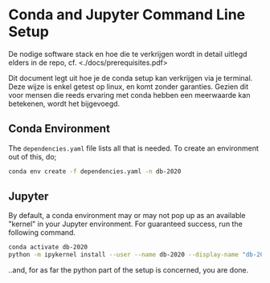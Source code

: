# Conda and Jupyter Command Line Setup

De nodige software stack en hoe die te verkrijgen wordt in detail uitlegd elders in de repo, cf. <./docs/prerequisites.pdf>

Dit document legt uit hoe je de conda setup kan verkrijgen via je terminal. Deze wijze is enkel getest op linux, en komt zonder garanties. Gezien dit voor mensen die reeds ervaring met conda hebben een meerwaarde kan betekenen, wordt het bijgevoegd.

## Conda Environment

The `dependencies.yaml` file lists all that is needed. To create an environment out of this, do;

```bash
conda env create -f dependencies.yaml -n db-2020
```

## Jupyter

By default, a conda environment may or may not pop up as an available "kernel" in your Jupyter environment. For guaranteed success, run the following command.

```bash
conda activate db-2020
python -m ipykernel install --user --name db-2020 --display-name "db-2020"
```

..and, for as far the python part of the setup is concerned, you are done.
